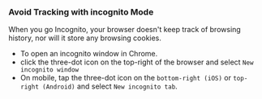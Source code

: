 ### Avoid Tracking with incognito Mode
When you go Incognito, your browser doesn't keep track of browsing history, nor will it store any browsing cookies.
- To open an incognito window in Chrome.
- click the three-dot icon on the top-right of the browser and select `New incognito window`
- On mobile, tap the three-dot icon on the `bottom-right (iOS)` or `top-right (Android)` and select `New incognito tab`.
